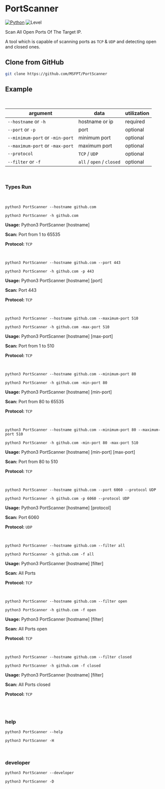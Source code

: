 # PortScanner

[![Python](https://img.shields.io/badge/python-3.8-blue)](https://python.org)
![Level](https://img.shields.io/badge/Level-Easy-cyan)

Scan All Open Ports Of The Target IP.

A tool which is capable of scanning ports as `TCP` & `UDP` and detecting open and closed ones.


## Clone from GitHub
```bash
git clone https://github.com/MSFPT/PortScanner
```

## Example

<br>

|   argument    |      data       | utilization |
| ------------- | --------------- | ----------- |
| `--hostname` or `-h`  | hostname or ip | required |
| `--port` or `-p` | port | optional |
| `--minimum-port` or `-min-port` | minimum port | optional |
| `--maximum-port` or `-max-port` | maximum port | optional |
| `--protocol` | `TCP` / `UDP` | optional |
| `--filter` or `-f` | `all` / `open` / `closed` | optional |

<br>

### Types Run

<br>

```
python3 PortScanner --hostname github.com
```

```
python3 PortScanner -h github.com
```
**Usage:** Python3 PortScanner [hostname]

**Scan:** Port from 1 to 65535

**Protocol:** `TCP`

<br>

```
python3 PortScanner --hostname github.com --port 443
```

```
python3 PortScanner -h github.com -p 443
```

**Usage:** Python3 PortScanner [hostname] [port]

**Scan:** Port 443

**Protocol:** `TCP`

<br>

```
python3 PortScanner --hostname github.com --maximum-port 510
```

```
python3 PortScanner -h github.com -max-port 510
```

**Usage:** Python3 PortScanner [hostname] [max-port]

**Scan:** Port from 1 to 510

**Protocol:** `TCP`

<br>

```
python3 PortScanner --hostname github.com --minimum-port 80
```

```
python3 PortScanner -h github.com -min-port 80
```

**Usage:** Python3 PortScanner [hostname] [min-port]

**Scan:** Port from 80 to 65535

**Protocol:** `TCP`

<br>

```
python3 PortScanner --hostname github.com --minimum-port 80 --maximum-port 510
```

```
python3 PortScanner -h github.com -min-port 80 -max-port 510
```

**Usage:** Python3 PortScanner [hostname] [min-port] [max-port]

**Scan:** Port from 80 to 510

**Protocol:** `TCP`

<br>

```
python3 PortScanner --hostname github.com --port 6060 --protocol UDP
```

```
python3 PortScanner -h github.com -p 6060 --protocol UDP
```

**Usage:** Python3 PortScanner [hostname] [protocol]

**Scan:** Port 6060

**Protocol:** `UDP`

<br>

```
python3 PortScanner --hostname github.com --filter all
```

```
python3 PortScanner -h github.com -f all
```

**Usage:** Python3 PortScanner [hostname] [filter]

**Scan:** All Ports

**Protocol:** `TCP`

<br>

```
python3 PortScanner --hostname github.com --filter open
```

```
python3 PortScanner -h github.com -f open
```

**Usage:** Python3 PortScanner [hostname] [filter]

**Scan:** All Ports open

**Protocol:** `TCP`

<br>

```
python3 PortScanner --hostname github.com --filter closed
```

```
python3 PortScanner -h github.com -f closed
```

**Usage:** Python3 PortScanner [hostname] [filter]

**Scan:** All Ports closed

**Protocol:** `TCP`

<br><br>

### help
```
python3 PortScanner --help
```

```
python3 PortScanner -H
```

<br>

### developer
```
python3 PortScanner --developer
```

```
python3 PortScanner -D
```
